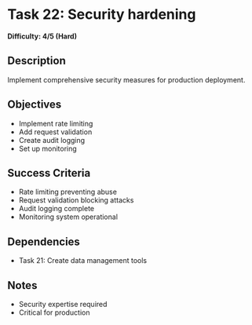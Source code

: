 # Task 22: Security hardening
**Difficulty: 4/5 (Hard)**

## Description
Implement comprehensive security measures for production deployment.

## Objectives
- Implement rate limiting
- Add request validation
- Create audit logging
- Set up monitoring

## Success Criteria
- Rate limiting preventing abuse
- Request validation blocking attacks
- Audit logging complete
- Monitoring system operational

## Dependencies
- Task 21: Create data management tools

## Notes
- Security expertise required
- Critical for production 